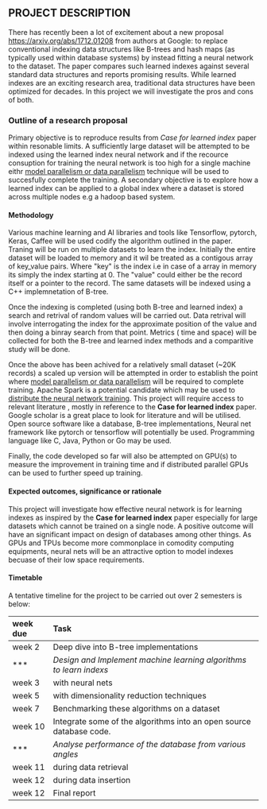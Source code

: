 ## PROJECT DESCRIPTION
There has recently been a lot of excitement about a new proposal https://arxiv.org/abs/1712.01208 from authors at Google: to replace conventional indexing data structures like B-trees and hash maps (as typically used within database systems) by instead fitting a neural network to the dataset. The paper compares such learned indexes against several standard data structures and reports promising results. While learned indexes are an exciting research area, traditional data structures have been optimized for decades. In this project we will investigate the pros and cons of both.


###  Outline of a research proposal
Primary objective is to reproduce results from *Case for learned index* paper within resonable limits.
A sufficiently large dataset will be attempted to be indexed using the learned index neural network and if the recource consuption for training the neural network is too high for a single machine eithr [model parallelism or data parallelism](https://blog.skymind.ai/distributed-deep-learning-part-1-an-introduction-to-distributed-training-of-neural-networks/) technique will be used to succesfully complete the training.
A secondary objective is to explore how a learned index can be applied to a global index where a dataset is stored across multiple nodes e.g a hadoop based system.


#### Methodology
   Various machine learning and AI libraries and tools like Tensorflow, pytorch, Keras, Caffee will be used codify the algorithm outlined in the paper. Traning will be run on multiple datasets to learn the index. Initially the entire dataset will be loaded to memory and it wil be treated as a contigous array of key_value pairs. Where "key" is the index i.e in case of a array in memory its simply the index starting at 0. The "value" could either be the record itself or a pointer to the record. 
   The same datasets will be indexed using a C++ implemnetation of B-tree.
   
   Once the indexing is completed (using both B-tree and learned index) a search and retrival of random values will be carried out. Data retrival will involve interrogating the index for the approximate position of the value and then doing a binray search from that point.
   Metrics ( time and space) will be collected for both the B-tree and learned index methods and a comparitive study will be done.
   
   Once the above has been achived for a relatively small dataset (~20K records) a scaled up version will be attempted in order to establish the point where [model parallelism or data parallelism](https://blog.skymind.ai/distributed-deep-learning-part-1-an-introduction-to-distributed-training-of-neural-networks/) will be required to complete training. Apache Spark is a potential candidate which may be used to [distribute the neural network training](https://towardsdatascience.com/deep-learning-with-apache-spark-part-2-2a2938a36d35).
   This project will require access to relevant literature , mostly in reference to the **Case for learned index** paper. Google scholar is a great place to look for literature and will be utilised. Open source software like a database, B-tree implementations, Neural net framework like pytorch or tensorflow will potentially be used. Programming language like C, Java, Python or Go may be used.
   
   Finally, the code developed so far will also be attempted on GPU(s) to measure the improvement in training time and if distributed parallel GPUs can be used to further speed up training.
   

#### Expected outcomes, significance or rationale

   This project will investigate how effective neural network is for learning indexes as inspired by the **Case for learned index** paper especially for large datasets which cannot be trained on a single node. A positive outcome will have an significant impact on design of databases among other things. As GPUs and TPUs become more commonplace in comodity computing equipments, neural nets will be an attractive option to model indexes becuase of their low space requirements.    


#### Timetable
A tentative timeline for the project to be carried out over 2 semesters is below:

| week due | Task |
| :---------- | :------ |
| week 2 |  Deep dive into B-tree implementations |
| *** | _Design and Implement machine learning algorithms to learn indexs_|
| week 3  |  with neural nets |
| week 5 |  with dimensionality reduction techniques |
| week 7 |  Benchmarking these algorithms on a dataset |
| week 10 |  Integrate some of the algorithms into an open source database code. |
| *** |  _Analyse performance of the database from various angles_ |
| week 11 |   during data retrieval |
| week 12 |   during data insertion |
| week 12 |   Final report |

